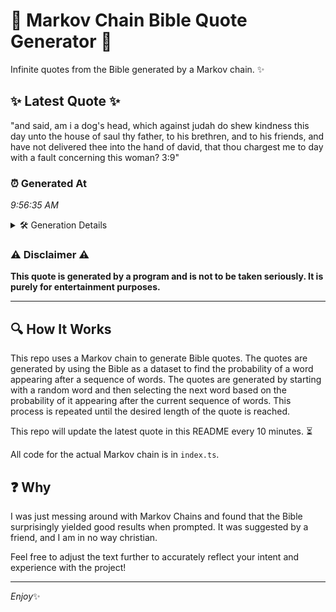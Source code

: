 # 📖 Markov Chain Bible Quote Generator 📖

Infinite quotes from the Bible generated by a Markov chain. ✨

## ✨ Latest Quote ✨
"and said, am i a dog's head, which against judah do shew kindness this day unto the house of saul thy father, to his brethren, and to his friends, and have not delivered thee into the hand of david, that thou chargest me to day with a fault concerning this woman? 3:9"

### ⏰ Generated At
*9:56:35 AM*

<details>
    <summary>🛠️ Generation Details</summary>
    <p>
        <strong>🌱 Seed:</strong> and<br>
        <strong>🔄 Iterations:</strong> 51<br>
        <strong>📜 Context History:</strong><br>[ and ]: said,<br>[ and, said, ]: am<br>[ and, said,, am ]: i<br>[ and, said,, am, i ]: a<br>[ and, said,, am, i, a ]: dog's<br>[ and, said,, am, i, a, dog's ]: head,<br>[ said,, am, i, a, dog's, head, ]: which<br>[ am, i, a, dog's, head,, which ]: against<br>[ i, a, dog's, head,, which, against ]: judah<br>[ a, dog's, head,, which, against, judah ]: do<br>[ dog's, head,, which, against, judah, do ]: shew<br>[ head,, which, against, judah, do, shew ]: kindness<br>[ which, against, judah, do, shew, kindness ]: this<br>[ against, judah, do, shew, kindness, this ]: day<br>[ judah, do, shew, kindness, this, day ]: unto<br>[ do, shew, kindness, this, day, unto ]: the<br>[ shew, kindness, this, day, unto, the ]: house<br>[ kindness, this, day, unto, the, house ]: of<br>[ this, day, unto, the, house, of ]: saul<br>[ day, unto, the, house, of, saul ]: thy<br>[ unto, the, house, of, saul, thy ]: father,<br>[ the, house, of, saul, thy, father, ]: to<br>[ house, of, saul, thy, father,, to ]: his<br>[ of, saul, thy, father,, to, his ]: brethren,<br>[ saul, thy, father,, to, his, brethren, ]: and<br>[ thy, father,, to, his, brethren,, and ]: to<br>[ father,, to, his, brethren,, and, to ]: his<br>[ to, his, brethren,, and, to, his ]: friends,<br>[ his, brethren,, and, to, his, friends, ]: and<br>[ brethren,, and, to, his, friends,, and ]: have<br>[ and, to, his, friends,, and, have ]: not<br>[ to, his, friends,, and, have, not ]: delivered<br>[ his, friends,, and, have, not, delivered ]: thee<br>[ friends,, and, have, not, delivered, thee ]: into<br>[ and, have, not, delivered, thee, into ]: the<br>[ have, not, delivered, thee, into, the ]: hand<br>[ not, delivered, thee, into, the, hand ]: of<br>[ delivered, thee, into, the, hand, of ]: david,<br>[ thee, into, the, hand, of, david, ]: that<br>[ into, the, hand, of, david,, that ]: thou<br>[ the, hand, of, david,, that, thou ]: chargest<br>[ hand, of, david,, that, thou, chargest ]: me<br>[ of, david,, that, thou, chargest, me ]: to<br>[ david,, that, thou, chargest, me, to ]: day<br>[ that, thou, chargest, me, to, day ]: with<br>[ thou, chargest, me, to, day, with ]: a<br>[ chargest, me, to, day, with, a ]: fault<br>[ me, to, day, with, a, fault ]: concerning<br>[ to, day, with, a, fault, concerning ]: this<br>[ day, with, a, fault, concerning, this ]: woman?<br>[ with, a, fault, concerning, this, woman? ]: 3:9<br>
    </p>
</details>

### ⚠️ Disclaimer ⚠️
**This quote is generated by a program and is not to be taken seriously. It is purely for entertainment purposes.**

---

## 🔍 How It Works

This repo uses a Markov chain to generate Bible quotes. The quotes are generated by using the Bible as a dataset to find the probability of a word appearing after a sequence of words. The quotes are generated by starting with a random word and then selecting the next word based on the probability of it appearing after the current sequence of words. This process is repeated until the desired length of the quote is reached.

This repo will update the latest quote in this README every 10 minutes. ⏳

All code for the actual Markov chain is in `index.ts`.

## ❓ Why

I was just messing around with Markov Chains and found that the Bible surprisingly yielded good results when prompted. 
It was suggested by a friend, and I am in no way christian.

Feel free to adjust the text further to accurately reflect your intent and experience with the project!

---

*Enjoy*✨
